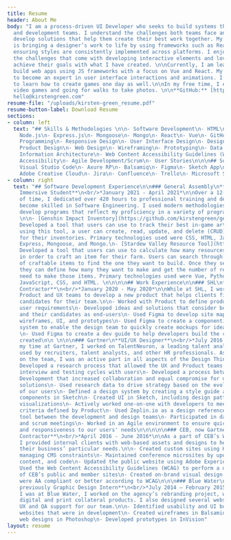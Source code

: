 ```yaml
---
title: Resume
header: About Me
body: "I am a process-driven UI Developer who seeks to build systems that enable design
  and development teams. I understand the challenges both teams face and strive to
  develop solutions that help them create their best work together. My primary role
  is bringing a designer’s work to life by using frameworks such as React or Vue and
  ensuring styles are consistently implemented across platforms. I enjoy unraveling
  the challenges that come with developing interactive elements and love seeing others
  achieve their goals with what I have created. \n\nCurrently, I am learning how to
  build web apps using JS frameworks with a focus on Vue and React. My next goal is
  to become an expert in user interface interactions and animations. I would love
  to learn how to create games one day as well.\n\nIn my free time, I enjoy playing
  video games and going for walks to take photos. \n\n**GitHub:** [https://github.com/kirstengreen](https://github.com/kirstengreen)\n\n**Email:**
  hello@kirstengreen.com"
resume-file: "/uploads/kirsten-green_resume.pdf"
resume-button-label: Download Resume
sections:
- column: left
  text: "## Skills & Methodologies \n\n- Software Development\n- HTML\n- CSS\n- Javascript\n-
    Node.js\n- Express.js\n- Mongoose\n- Mongo\n- React\n- Vue\n- GitHub\n- Object-Oriented
    Programming\n- Responsive Design\n- User Interface Design\n- Design Systems\n-
    Product Design\n- Web Design\n- Wireframing\n- Prototyping\n- Data Visualization\n-
    Information Architecture\n- Web Content Accessibility Guidelines (WCAG)\n- W3C
    Accessibility\n- Agile Development/Scrum\n- User Stories\n\n\n## Software\n\n-
    Visual Studio Code\n- Axure RP\n- Balsamiq\n- Figma\n- Sketch App\n- Zeplin.io\n-
    Adobe Creative Cloud\n- Jira\n- Confluence\n- Trello\n- Microsoft Suite\n- macOS"
- column: right
  text: "## Software Development Experience\n\n### General Assembly\n**Software Engineering
    Immersive Student**\n<br/>*January 2021 - April 2021*\n\nOver a 12-week period
    of time, I dedicated over 420 hours to professional training and development to
    become skilled in Software Engineering. I used modern methodologies and tech to
    develop programs that reflect my proficiency in a variety of programming languages.
    \n\n- [Genshin Impact Inventory](https://github.com/kirstengreen/genshin-impact-inventory):
    Developed a tool that users can use to track their best in-game artifacts. While
    using this tool, a user can create, read, update, and delete (CRUD) artifacts
    for their inventories. Primary technologies used were CSS, HTML, JavaScript, EJS,
    Express, Mongoose, and Mongo.\n- [Stardew Valley Resource Tool](https://github.com/kirstengreen/sdv-resource-calculator):
    Developed a tool that users can use to calculate how many resources they need
    in order to craft an item for their farm. Users can search through a database
    of craftable items to find the one they want to build. Once they select an item,
    they can define how many they want to make and get the number of resources they
    need to make those items. Primary technologies used were Vue, Python, PostgreSQL,
    JavaScript, CSS, and HTML. \n\n\n\n## Work Experience\n\n### SHL\n**UX Design
    Contractor**\n<br/>*January 2020 - May 2020*\n\nWhile at SHL, I worked with the
    Product and UX teams to develop a new product that helps clients find the right
    candidates for their team.\n\n- Worked with Product to define product needs and
    user requirements\n- Developed ideas and solutions that consider both our clients
    and their candidates as end-users\n- Used Figma to develop site maps, user flows,
    wireframes, UI, and prototypes\n- Used Figma to create a componentized design
    system to enable the design team to quickly create mockups for ideation and development
    \n- Used Figma to create a dev guide to help developers build the components design
    created\n\n \n\n\n### Gartner\n**UI/UX Designer**\n<br/>*July 2016 - August 2018*\n\nDuring
    my time at Gartner, I worked on TalentNeuron, a leading talent analytics web application
    used by recruiters, talent analysts, and other HR professionals. As a UI/UX Designer
    on the team, I was an active part in all aspects of the Design Thinking process.\n\n-
    Developed a research process that allowed the UX and Product teams to run regular
    interview and testing cycles with users\n- Developed a process between UX and
    Development that increased collaboration and equal compromise for difficult product
    solutions\n- Used research data to drive strategy based on the evolving needs
    of our users\n- Defined a design system by creating a style guide and reusable
    components in Sketch\n- Created UI in Sketch, including design patterns and data
    visualizations\n- Actively worked one-on-one with developers to meet acceptance
    criteria defined by Product\n- Used Zeplin.io as a design reference and communication
    tool between the development and design teams\n- Participated in daily stand-up
    and scrum meetings\n- Worked in an Agile environment to ensure quick delivery
    and responsiveness to our users' needs\n\n\n\n\n### CEB, now Gartner\n**Web Design
    Contractor**\n<br/>*April 2016 - June 2016*\n\nAs a part of CEB’s Web Design Studio,
    I provided internal clients with web-based assets and designs to help support
    their business’ particular needs.\n\n- Created custom sites using HTML & CSS while
    managing CMS constraints\n- Maintained conference microsites by updating the design,
    content, and code\n- Updated the public website using Adobe Experience Manager\n-
    Used the Web Content Accessibility Guidelines (WCAG) to perform a design audit
    of CEB’s public and member sites\n- Created on-brand visual design solutions that
    were AA compliant or better according to WCAG\n\n\n### Blue Water\n**Graphic Designer;
    previously Graphic Design Intern**\n<br/>*July 2014 – February 2015*\n\nWhile
    I was at Blue Water, I worked on the agency’s rebranding project, which included
    digital and print collateral products. I also designed several websites and provided
    UX and QA support for our team.\n\n- Identified usability and UI bugs for several
    websites that were in development\n- Created wireframes in Balsamiq\n- Created
    web designs in Photoshop\n- Developed prototypes in InVision"
layout: resume
---
```


